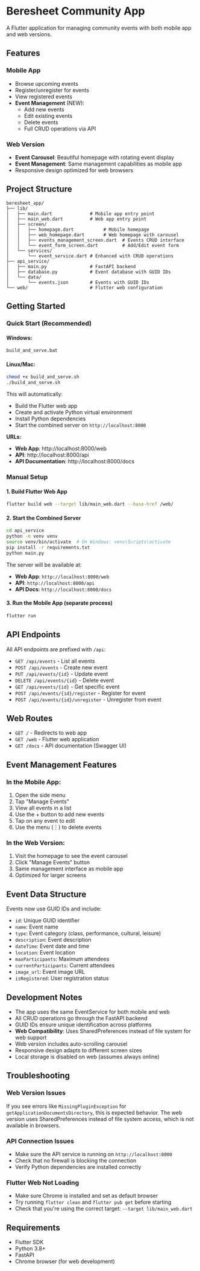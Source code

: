 # Beresheet Community App

A Flutter application for managing community events with both mobile app and web versions.

## Features

### Mobile App
- Browse upcoming events
- Register/unregister for events
- View registered events
- **Event Management** (NEW):
  - Add new events
  - Edit existing events
  - Delete events
  - Full CRUD operations via API

### Web Version
- **Event Carousel**: Beautiful homepage with rotating event display
- **Event Management**: Same management capabilities as mobile app
- Responsive design optimized for web browsers

## Project Structure

```
beresheet_app/
├── lib/
│   ├── main.dart              # Mobile app entry point
│   ├── main_web.dart          # Web app entry point
│   ├── screen/
│   │   ├── homepage.dart           # Mobile homepage
│   │   ├── web_homepage.dart       # Web homepage with carousel
│   │   ├── events_management_screen.dart  # Events CRUD interface
│   │   └── event_form_screen.dart         # Add/Edit event form
│   └── services/
│       └── event_service.dart # Enhanced with CRUD operations
├── api_service/
│   ├── main.py                # FastAPI backend
│   ├── database.py            # Event database with GUID IDs
│   └── data/
│       └── events.json        # Events with GUID IDs
└── web/                       # Flutter web configuration
```

## Getting Started

### Quick Start (Recommended)

#### Windows:
```bash
build_and_serve.bat
```

#### Linux/Mac:
```bash
chmod +x build_and_serve.sh
./build_and_serve.sh
```

This will automatically:
- Build the Flutter web app
- Create and activate Python virtual environment
- Install Python dependencies
- Start the combined server on `http://localhost:8000`

**URLs:**
- **Web App**: http://localhost:8000/web
- **API**: http://localhost:8000/api
- **API Documentation**: http://localhost:8000/docs

### Manual Setup

#### 1. Build Flutter Web App

```bash
flutter build web --target lib/main_web.dart --base-href /web/
```

#### 2. Start the Combined Server

```bash
cd api_service
python -m venv venv
source venv/bin/activate  # On Windows: venv\Scripts\activate
pip install -r requirements.txt
python main.py
```

The server will be available at:
- **Web App**: `http://localhost:8000/web`
- **API**: `http://localhost:8000/api`
- **API Docs**: `http://localhost:8000/docs`

#### 3. Run the Mobile App (separate process)

```bash
flutter run
```

## API Endpoints

All API endpoints are prefixed with `/api`:

- `GET /api/events` - List all events
- `POST /api/events` - Create new event
- `PUT /api/events/{id}` - Update event
- `DELETE /api/events/{id}` - Delete event
- `GET /api/events/{id}` - Get specific event
- `POST /api/events/{id}/register` - Register for event
- `POST /api/events/{id}/unregister` - Unregister from event

## Web Routes

- `GET /` - Redirects to web app
- `GET /web` - Flutter web application
- `GET /docs` - API documentation (Swagger UI)

## Event Management Features

### In the Mobile App:
1. Open the side menu
2. Tap "Manage Events"
3. View all events in a list
4. Use the + button to add new events
5. Tap on any event to edit
6. Use the menu (⋮) to delete events

### In the Web Version:
1. Visit the homepage to see the event carousel
2. Click "Manage Events" button
3. Same management interface as mobile app
4. Optimized for larger screens

## Event Data Structure

Events now use GUID IDs and include:
- `id`: Unique GUID identifier
- `name`: Event name
- `type`: Event category (class, performance, cultural, leisure)
- `description`: Event description
- `dateTime`: Event date and time
- `location`: Event location
- `maxParticipants`: Maximum attendees
- `currentParticipants`: Current attendees
- `image_url`: Event image URL
- `isRegistered`: User registration status

## Development Notes

- The app uses the same EventService for both mobile and web
- All CRUD operations go through the FastAPI backend
- GUID IDs ensure unique identification across platforms
- **Web Compatibility**: Uses SharedPreferences instead of file system for web support
- Web version includes auto-scrolling carousel
- Responsive design adapts to different screen sizes
- Local storage is disabled on web (assumes always online)

## Troubleshooting

### Web Version Issues
If you see errors like `MissingPluginException` for `getApplicationDocumentsDirectory`, this is expected behavior. The web version uses SharedPreferences instead of file system access, which is not available in browsers.

### API Connection Issues
- Make sure the API service is running on `http://localhost:8000`
- Check that no firewall is blocking the connection
- Verify Python dependencies are installed correctly

### Flutter Web Not Loading
- Make sure Chrome is installed and set as default browser
- Try running `flutter clean` and `flutter pub get` before starting
- Check that you're using the correct target: `--target lib/main_web.dart`

## Requirements

- Flutter SDK
- Python 3.8+
- FastAPI
- Chrome browser (for web development)
